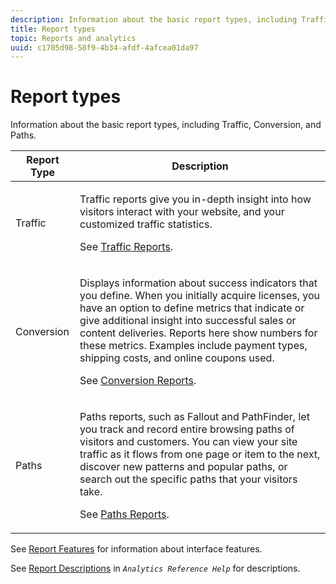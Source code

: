 ```yaml
---
description: Information about the basic report types, including Traffic, Conversion, and Paths.
title: Report types
topic: Reports and analytics
uuid: c1705d98-58f9-4b34-afdf-4afcea01da97
---
```


# Report types

Information about the basic report types, including Traffic, Conversion, and Paths.

<table id="table_C167C2A2EA4742E9B14DA4F90C6FCEE2"> 
 <thead> 
  <tr> 
   <th colname="col1" class="entry"> Report Type </th> 
   <th colname="col2" class="entry"> Description </th> 
  </tr> 
 </thead>
 <tbody> 
  <tr> 
   <td colname="col1"> Traffic </td> 
   <td colname="col2"> <p>Traffic reports give you in-depth insight into how visitors interact with your website, and your customized traffic statistics. </p> <p>See <a href="https://marketing.adobe.com/resources/help/en_US/reference/reports_traffic.html"  > Traffic Reports</a>. </p> </td> 
  </tr> 
  <tr> 
   <td colname="col1"> Conversion </td> 
   <td colname="col2"> <p>Displays information about success indicators that you define. When you initially acquire licenses, you have an option to define metrics that indicate or give additional insight into successful sales or content deliveries. Reports here show numbers for these metrics. Examples include payment types, shipping costs, and online coupons used. </p> <p>See <a href="https://marketing.adobe.com/resources/help/en_US/reference/reports_conversion.html"  > Conversion Reports</a>. </p> </td> 
  </tr> 
  <tr> 
   <td colname="col1"> Paths </td> 
   <td colname="col2"> <p>Paths reports, such as Fallout and PathFinder, let you track and record entire browsing paths of visitors and customers. You can view your site traffic as it flows from one page or item to the next, discover new patterns and popular paths, or search out the specific paths that your visitors take. </p> <p>See <a href="https://docs.adobe.com/content/help/en/analytics/components/variables/dimensions-reports/reports-paths.html"  > Paths Reports</a>. </p> </td> 
  </tr> 
 </tbody> 
</table>

See [Report Features](/help/analyze/reports-analytics/overview/report-overview.md) for information about interface features.

See [Report Descriptions](https://docs.adobe.com/content/help/en/analytics/components/variables/c-variables.html) in *`Analytics Reference Help`* for descriptions.
